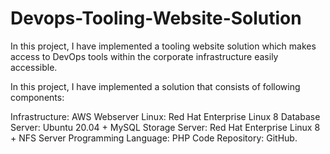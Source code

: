# Devops-Tooling-Website-Solution

In this project, I have implemented a tooling website solution which makes access to DevOps tools within the corporate infrastructure easily accessible.

In this project, I have implemented a solution that consists of following components:

Infrastructure: AWS
Webserver Linux: Red Hat Enterprise Linux 8
Database Server: Ubuntu 20.04 + MySQL
Storage Server: Red Hat Enterprise Linux 8 + NFS Server
Programming Language: PHP
Code Repository: GitHub.
